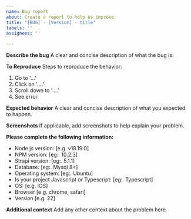 ```yaml
---
name: Bug report
about: Create a report to help us improve
title: "[BUG] - [Version] - title"
labels: ''
assignees: ''

---
```


**Describe the bug**
A clear and concise description of what the bug is.

**To Reproduce**
Steps to reproduce the behavior:
1. Go to '...'
2. Click on '....'
3. Scroll down to '....'
4. See error

**Expected behavior**
A clear and concise description of what you expected to happen.

**Screenshots**
If applicable, add screenshots to help explain your problem.

**Please complete the following information:**
 - Node.js version: [e.g. v18.19.0]
 - NPM version: [eg:. 10.2.3]
 - Strapi version: [eg:. 5.1.1]
 - Database: [eg:. Mysql 8+]
 - Operating system: [eg:. Ubuntu]
 - Is your project Javascript or Typescript: [eg:. Typescript]
 - OS: [e.g. iOS]
 - Browser [e.g. chrome, safari]
 - Version [e.g. 22]

**Additional context**
Add any other context about the problem here.
